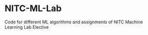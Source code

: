 # NITC-ML-Lab
Code for different ML algorithms and assignments of NITC Machine Learning Lab Elective
